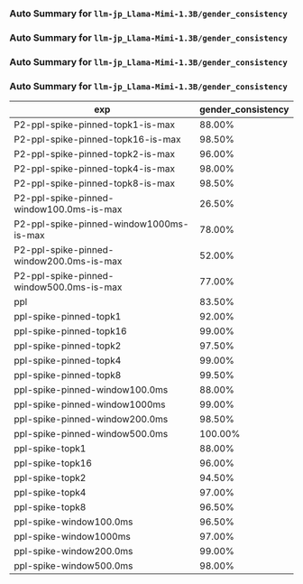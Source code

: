 ### Auto Summary for `llm-jp_Llama-Mimi-1.3B/gender_consistency`

### Auto Summary for `llm-jp_Llama-Mimi-1.3B/gender_consistency`

### Auto Summary for `llm-jp_Llama-Mimi-1.3B/gender_consistency`

### Auto Summary for `llm-jp_Llama-Mimi-1.3B/gender_consistency`

<!-- AUTO-GEN: SPLIT TABLE -->
| exp | gender_consistency |
| --- | --- |
| P2-ppl-spike-pinned-topk1-is-max | 88.00% |
| P2-ppl-spike-pinned-topk16-is-max | 98.50% |
| P2-ppl-spike-pinned-topk2-is-max | 96.00% |
| P2-ppl-spike-pinned-topk4-is-max | 98.00% |
| P2-ppl-spike-pinned-topk8-is-max | 98.50% |
| P2-ppl-spike-pinned-window100.0ms-is-max | 26.50% |
| P2-ppl-spike-pinned-window1000ms-is-max | 78.00% |
| P2-ppl-spike-pinned-window200.0ms-is-max | 52.00% |
| P2-ppl-spike-pinned-window500.0ms-is-max | 77.00% |
| ppl | 83.50% |
| ppl-spike-pinned-topk1 | 92.00% |
| ppl-spike-pinned-topk16 | 99.00% |
| ppl-spike-pinned-topk2 | 97.50% |
| ppl-spike-pinned-topk4 | 99.00% |
| ppl-spike-pinned-topk8 | 99.50% |
| ppl-spike-pinned-window100.0ms | 88.00% |
| ppl-spike-pinned-window1000ms | 99.00% |
| ppl-spike-pinned-window200.0ms | 98.50% |
| ppl-spike-pinned-window500.0ms | 100.00% |
| ppl-spike-topk1 | 88.00% |
| ppl-spike-topk16 | 96.00% |
| ppl-spike-topk2 | 94.50% |
| ppl-spike-topk4 | 97.00% |
| ppl-spike-topk8 | 96.50% |
| ppl-spike-window100.0ms | 96.50% |
| ppl-spike-window1000ms | 97.00% |
| ppl-spike-window200.0ms | 99.00% |
| ppl-spike-window500.0ms | 98.00% |
<!-- AUTO-GEN: SPLIT TABLE -->
